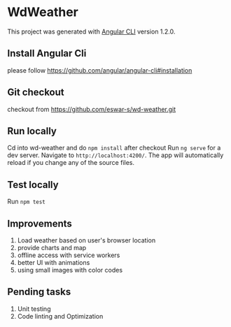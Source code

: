 # WdWeather

This project was generated with [Angular CLI](https://github.com/angular/angular-cli) version 1.2.0.


## Install Angular Cli

please follow https://github.com/angular/angular-cli#installation


## Git checkout

checkout from https://github.com/eswar-s/wd-weather.git


## Run locally

Cd into wd-weather and do `npm install` after checkout
Run `ng serve` for a dev server. Navigate to `http://localhost:4200/`. The app will automatically reload if you change any of the source files.


## Test locally
Run `npm test`


## Improvements

1. Load weather based on user's browser location
2. provide charts and map
3. offline access with service workers
4. better UI with animations
5. using small images with color codes


## Pending tasks

1. Unit testing
2. Code linting and Optimization